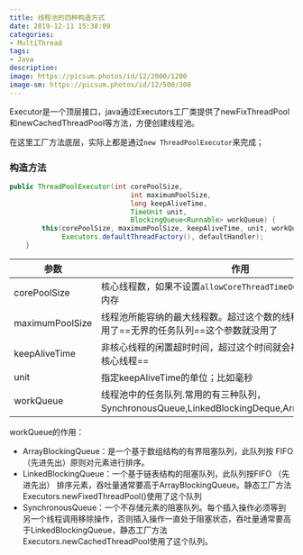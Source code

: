 ```yaml
---
title: 线程池的四种构造方式
date: 2019-12-11 15:38:09
categories:
- MultiThread
tags:
- Java
description:
image: https://picsum.photos/id/12/2000/1200
image-sm: https://picsum.photos/id/12/500/300
---  
```


Executor是一个顶层接口，java通过Executors工厂类提供了newFixThreadPool和newCachedThreadPool等方法，方便创建线程池。  

在这里工厂方法底层，实际上都是通过`new ThreadPoolExecutor`来完成；  
### 构造方法  
```java
public ThreadPoolExecutor(int corePoolSize,
                              int maximumPoolSize,
                              long keepAliveTime,
                              TimeUnit unit,
                              BlockingQueue<Runnable> workQueue) {
        this(corePoolSize, maximumPoolSize, keepAliveTime, unit, workQueue,
             Executors.defaultThreadFactory(), defaultHandler);
    }
```


参数 | 作用
---|---
corePoolSize | 核心线程数，如果不设置`allowCoreThreadTimeOut`为`true`；它将常驻内存
maximumPoolSize | 线程池所能容纳的最大线程数。超过这个数的线程将被阻塞。如果使用了==无界的任务队列==这个参数就没用了
keepAliveTime|非核心线程的闲置超时时间，超过这个时间就会被回收。==只针对非核心线程==
unit|指定keepAliveTime的单位；比如毫秒
workQueue|线程池中的任务队列.常用的有三种队列，SynchronousQueue,LinkedBlockingDeque,ArrayBlockingQueue。  

workQueue的作用：  

- ArrayBlockingQueue：是一个基于数组结构的有界阻塞队列，此队列按 FIFO（先进先出）原则对元素进行排序。
- LinkedBlockingQueue：一个基于链表结构的阻塞队列，此队列按FIFO （先进先出） 排序元素，吞吐量通常要高于ArrayBlockingQueue。静态工厂方法Executors.newFixedThreadPool()使用了这个队列
- SynchronousQueue：一个不存储元素的阻塞队列。每个插入操作必须等到另一个线程调用移除操作，否则插入操作一直处于阻塞状态，吞吐量通常要高于LinkedBlockingQueue，静态工厂方法Executors.newCachedThreadPool使用了这个队列。

